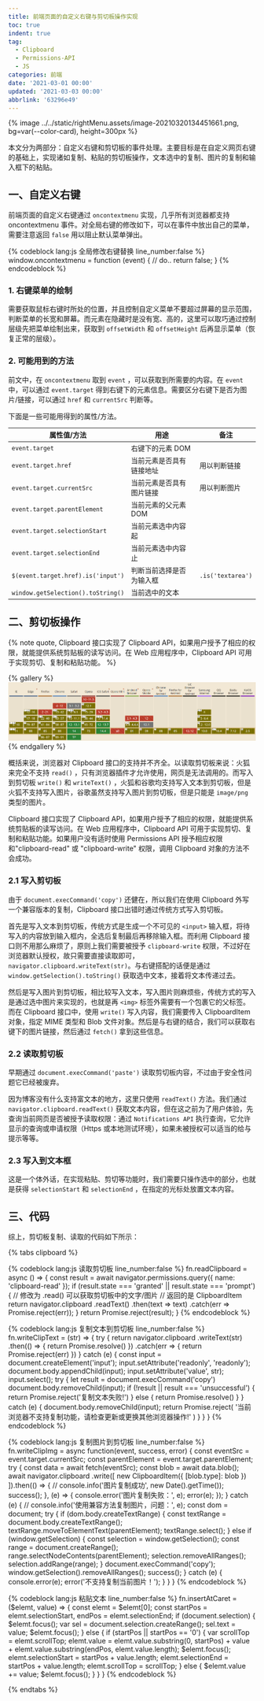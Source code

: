 ```yaml
---
title: 前端页面的自定义右键与剪切板操作实现
toc: true
indent: true
tag:
  - Clipboard
  - Permissions-API
  - JS
categories: 前端
date: '2021-03-01 00:00'
updated: '2021-03-03 00:00'
abbrlink: '63296e49'
---
```


{% image ../../static/rightMenu.assets/image-20210320134451661.png, bg=var(--color-card), height=300px  %}

本文分为两部分：自定义右键和剪切板的事件处理。主要目标是在自定义网页右键的基础上，实现诸如复制、粘贴的剪切板操作，文本选中的复制、图片的复制和输入框下的粘贴。

<!-- more -->

## 一、自定义右键

前端页面的自定义右键通过 `oncontextmenu` 实现，几乎所有浏览器都支持 oncontextmenu 事件。对全局右键的修改如下，可以在事件中放出自己的菜单，需要注意返回 `false` 用以阻止默认菜单弹出。

{% codeblock lang:js 全局修改右键替换 line_number:false  %}
window.oncontextmenu = function (event) {
  // do..
  return false;
}
{% endcodeblock %}

### 1. 右键菜单的绘制

需要获取鼠标右键时所处的位置，并且控制自定义菜单不要超过屏幕的显示范围，判断菜单的长宽和屏幕。而元素在隐藏时是没有宽、高的，这里可以取巧通过控制层级先把菜单绘制出来，获取到 `offsetWidth` 和 `offsetHeight` 后再显示菜单（恢复正常的层级）。

### 2. 可能用到的方法

前文中，在 `oncontextmenu` 取到  `event` ，可以获取到所需要的内容。在 `event` 中，可以通过 `event.target` 得到右键下的元素信息。需要区分右键下是否为图片/链接，可以通过 `href` 和 `currentSrc` 判断等。

下面是一些可能用得到的属性/方法。

| 属性值/方法                      | 用途                     | 备注            |
| -------------------------------- | ------------------------ | --------------- |
| `event.target`                  | 右键下的元素 DOM         |                  |
| `event.target.href`              | 当前元素是否具有链接地址 | 用以判断链接     |
| `event.target.currentSrc`        | 当前元素是否具有图片链接 | 用以判断图片    |
| `event.target.parentElement`     | 当前元素的父元素 DOM     |                 |
| `event.target.selectionStart`    | 当前元素选中内容起       |                 |
| `event.target.selectionEnd`      | 当前元素选中内容止       |                 |
| `$(event.target.href).is('input')` | 判断当前选择是否为输入框 | `.is('textarea')` |
| `window.getSelection().toString()` | 当前选中的文本           |                 |

## 二、剪切板操作

{% note quote, Clipboard 接口实现了 Clipboard API，如果用户授予了相应的权限，就能提供系统剪贴板的读写访问。在 Web 应用程序中，Clipboard API 可用于实现剪切、复制和粘贴功能。 %}

{% gallery %}
![Clipboard 兼容性](../../static/rightMenu.assets/image-20210228145517668.png)
{% endgallery %}

概括来说，浏览器对 Clipboard 接口的支持并不齐全。以读取剪切板来说：火狐来完全不支持 `read()` ，只有浏览器插件才允许使用，网页是无法调用的。而写入到剪切板 `write()` 和 `writeText()` ，火狐和谷歌均支持写入文本到剪切板，但是火狐不支持写入图片，谷歌虽然支持写入图片到剪切板，但是只能是 `image/png` 类型的图片。

Clipboard 接口实现了 Clipboard API，如果用户授予了相应的权限，就能提供系统剪贴板的读写访问。在 Web 应用程序中，Clipboard API 可用于实现剪切、复制和粘贴功能。如果用户没有适时使用 Permissions API 授予相应权限和"clipboard-read" 或 "clipboard-write" 权限，调用 Clipboard 对象的方法不会成功。

### 2.1 写入剪切板

由于 `document.execCommand('copy')` 还健在，所以我们在使用 Clipboard 外写一个兼容版本的复制，Clipboard 接口出错时通过传统方式写入剪切板。

首先是写入文本到剪切板，传统方式是生成一个不可见的 `<input>` 输入框，将待写入的内容放到输入框内，全选后复制最后再移除输入框。而利用 Clipboard 接口则不用那么麻烦了，原则上我们需要被授予 `clipboard-write` 权限，不过好在浏览器默认授权，故只需要直接读取即可，`navigator.clipboard.writeText(str)`。与右键搭配的话便是通过 `window.getSelection().toString()` 获取选中文本，接着将文本传递过去。

然后是写入图片到剪切板，相比较写入文本，写入图片则麻烦些，传统方式的写入是通过选中图片来实现的，也就是再 `<img>` 标签外需要有一个包裹它的父标签。而在 Clipboard 接口中，使用 `write()` 写入内容，我们需要传入 ClipboardItem 对象，指定 MIME 类型和 Blob 文件对象。然后是与右键的结合，我们可以获取右键下的图片链接，然后通过 `fetch()` 拿到这些信息。

### 2.2 读取剪切板

早期通过 `document.execCommand('paste')` 读取剪切板内容，不过由于安全性问题它已经被废弃。

因为博客没有什么支持富文本的地方，这里只使用 `readText()` 方法。我们通过 `navigator.clipboard.readText()` 获取文本内容，但在这之前为了用户体验，先查询当前网页是否被授予读取权限：通过 `Notifications API` 执行查询，它允许显示的查询或申请权限（Https 或本地测试环境），如果未被授权可以适当的给与提示等等。

### 2.3 写入到文本框

这是一个体外话，在实现粘贴、剪切等功能时，我们需要只操作选中的部分，也就是获得 `selectionStart` 和 `selectionEnd` ，在指定的光标处放置文本内容。

## 三、代码

综上，剪切板复制、读取的代码如下所示：

{% tabs clipboard  %}

<!-- tab 读取剪切板 -->
{% codeblock lang:js 读取剪切板 line_number:false %}
fn.readClipboard = async () => {
  const result = await navigator.permissions.query({ name: 'clipboard-read' });
  if (result.state === 'granted' || result.state === 'prompt') {
    // 修改为 .read()  可以获取剪切板中的文字/图片
    // 返回的是 ClipboardItem
    return navigator.clipboard
      .readText()
      .then(text => text)
      .catch(err => Promise.reject(err));
  }
  return Promise.reject(result);
}
{% endcodeblock %}
<!-- endtab -->

<!-- tab 复制文本到剪切板 -->
{% codeblock lang:js 复制文本到剪切板 line_number:false  %}
fn.writeClipText = (str) => {
  try {
    return navigator.clipboard
      .writeText(str)
      .then(() => {
        return Promise.resolve()
      })
      .catch(err => {
        return Promise.reject(err)
      })
  } catch (e) {
    const input = document.createElement('input');
    input.setAttribute('readonly', 'readonly');
    document.body.appendChild(input);
    input.setAttribute('value', str);
    input.select();
    try {
      let result = document.execCommand('copy')
      document.body.removeChild(input);
      if (!result || result === 'unsuccessful') {
        return Promise.reject('复制文本失败!')
      } else {
        return Promise.resolve()
      }
    } catch (e) {
      document.body.removeChild(input);
      return Promise.reject(
        '当前浏览器不支持复制功能，请检查更新或更换其他浏览器操作!'
      )
    }
  }
}
{% endcodeblock %}
<!-- endtab -->

<!-- tab 复制图片到剪切板 -->
{% codeblock lang:js 复制图片到剪切板 line_number:false %}
fn.writeClipImg = async function(event, success, error) {
  const eventSrc = event.target.currentSrc;
  const parentElement = event.target.parentElement;
  try {
    const data = await fetch(eventSrc);
    const blob = await data.blob();
    await navigator.clipboard
      .write([
        new ClipboardItem({
          [blob.type]: blob
        })
      ]).then(() => {
        // console.info('图片复制成功', new Date().getTime());
        success();
      }, (e) => {
        console.error('图片复制失败：', e);
        error(e);
      });
  } catch (e) {
    // console.info('使用兼容方法复制图片，问题：', e);
    const dom = document;
    try {
      if (dom.body.createTextRange) {
        const textRange = document.body.createTextRange();
        textRange.moveToElementText(parentElement);
        textRange.select();
      } else if (window.getSelection) {
        const selection = window.getSelection();
        const range = document.createRange();
        range.selectNodeContents(parentElement);
        selection.removeAllRanges();
        selection.addRange(range);
      }
      document.execCommand('copy');
      window.getSelection().removeAllRanges();
      success();
    } catch (e) {
      console.error(e);
      error('不支持复制当前图片！');
    }
  }
}
{% endcodeblock %}

<!-- endtab -->

<!-- tab 粘贴文本 -->
{% codeblock lang:js 粘贴文本 line_number:false %}
fn.insertAtCaret = ($elemt, value) => {
  const elemt = $elemt[0];
  const startPos = elemt.selectionStart,
        endPos = elemt.selectionEnd;
  if (document.selection) {
      $elemt.focus();
      var sel = document.selection.createRange();
      sel.text = value;
      $elemt.focus();
  } else {
    if (startPos || startPos == '0') {
      var scrollTop = elemt.scrollTop;
      elemt.value = elemt.value.substring(0, startPos) + value + elemt.value.substring(endPos, elemt.value.length); 
      $elemt.focus();
      elemt.selectionStart = startPos + value.length;
      elemt.selectionEnd = startPos + value.length;
      elemt.scrollTop = scrollTop;
    } else {
      $elemt.value += value;
      $elemt.focus();
    }
  }
}
{% endcodeblock %}
<!-- endtab -->

{% endtabs %}
